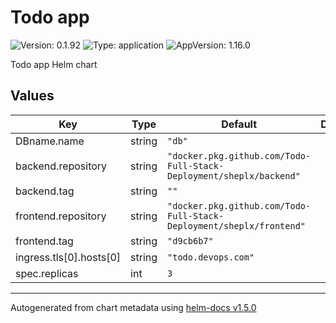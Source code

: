 # Todo app

![Version: 0.1.92](https://img.shields.io/badge/Version-0.1.92-informational?style=flat-square) ![Type: application](https://img.shields.io/badge/Type-application-informational?style=flat-square) ![AppVersion: 1.16.0](https://img.shields.io/badge/AppVersion-1.16.0-informational?style=flat-square)

Todo app Helm chart

## Values

| Key | Type | Default | Description |
|-----|------|---------|-------------|
| DBname.name | string | `"db"` |  |
| backend.repository | string | `"docker.pkg.github.com/Todo-Full-Stack-Deployment/sheplx/backend"` |  |
| backend.tag | string | `""` |  |
| frontend.repository | string | `"docker.pkg.github.com/Todo-Full-Stack-Deployment/sheplx/frontend"` |  |
| frontend.tag | string | `"d9cb6b7"` |  |
| ingress.tls[0].hosts[0] | string | `"todo.devops.com"` |  |
| spec.replicas | int | `3` |  |

----------------------------------------------
Autogenerated from chart metadata using [helm-docs v1.5.0](https://github.com/norwoodj/helm-docs/releases/v1.5.0)
